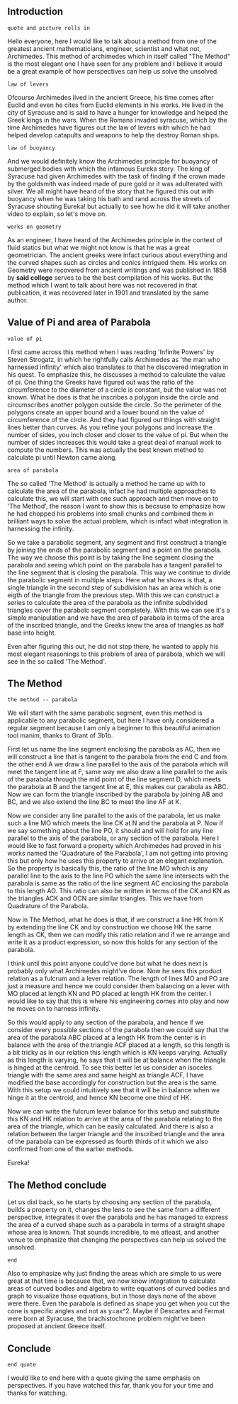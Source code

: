 ## Introduction
`quote and picture rolls in`

Hello everyone, here I would like to talk about a method from one of the greatest ancient mathematicians, engineer, scientist and what not, Archimedes. This method of archimedes which in itself called "The Method" is the most elegant one I have seen for any problem and I believe it would be a great example of how perspectives can help us solve the unsolved.

`law of levers`

Ofcourse Archimedes lived in the ancient Greece, his time comes after Euclid and even he cites from Euclid elements in his works. He lived in the city of Syracuse and is said to have a hunger for knowledge and helped the Greek kings in the wars. When the Romans invaded syracuse, which by the time Archimedes have figures out the law of levers with which he had helped develop catapults and weapons to help the destroy Roman ships.

`law of buoyancy`

And we would definitely know the Archimedes principle for buoyancy of submerged bodies with which the infamous Eureka story. The king of Syracuse had given Archimedes with the task of finding if the crown made by the goldsmith was indeed made of pure gold or it was adulterated with silver. We all might have heard of the story that he figured this out with buoyancy when he was taking his bath and rand across the streets of Syracuse shouting Eureka! but actually to see how he did it will take another video to explain, so let's move on.

`works on geometry`

As an engineer, I have heard of the Archimedes principle in the context of fluid statics but what we might not know is that he was a great geometrician. The ancient greeks were infact curious about everything and the curved shapes such as circles and conics intrigued them. His works on Geometry were recovered from ancient writings and was published in 1858 by **said college** serves to be the best compilation of his works. But the method which I want to talk about here was not recovered in that publication, it was recovered later in 1901 and translated by the same author.

## Value of Pi and area of Parabola
`value of pi`

I first came across this method when I was reading 'Infinite Powers' by Steven Strogatz, in which he rightfully calls Archimedes as 'the man who harnessed infinity' which also translates to that he discovered integration in his quest. To emphasize this, he discusses a method to calculate the value of pi. One thing the Greeks have figured out was the ratio of the circumference to the diameter of a circle is constant, but the value was not known. What he does is that he inscribes a polygon inside the circle and circumscribes another polygon outside the circle. So the perimeter of the polygons create an upper bound and a lower bound on the value of circumference of the circle. And they had figured out things with straight lines better than curves. As you refine your polygons and increase the number of sides, you inch closer and closer to the value of pi. But when the number of sides increases this would take a great deal of manual work to compute the numbers. This was actually the best known method to calculate pi until Newton came along.

`area of parabola`

The so called 'The Method' is actually a method he came up with to calculate the area of the parabola, infact he had multiple approaches to calculate this, we will start with one such approach and then move on to 'The Method', the reason I want to show this is because to emphasize how he had chopped his problems into small chunks and combined them in brilliant ways to solve the actual problem, which is infact what integration is harnessing the infinity.

So we take a parabolic segment, any segment and first construct a triangle by joining the ends of the parabolic segment and a point on the parabola. The way we choose this point is by taking the line segment closing the parabola and seeing which point on the parabola has a tangent parallel to the line segment that is closing the parabola. This way we continue to divide the parabolic segment in multiple steps. Here what he shows is that, a single triangle in the second step of subdivision has an area which is one eigth of the triangle from the previous step. With this we can construct a series to calculate the area of the parabola as the infinite subdivided triangles cover the parabolc segment completely. With this we can see it's a simple manipulation and we have the area of parabola in terms of the area of the inscribed triangle, and the Greeks knew the area of triangles as half base into height.

Even after figuring this out, he did not stop there, he wanted to apply his most elegant reasonings to this problem of area of parabola, which we will see in the so called 'The Method'.

## The Method
`the method -- parabola`

We will start with the same parabolic segment, even this method is applicable to any parabolic segment, but here I have only considered a regular segment because I am only a beginner to this beautiful animation tool manim, thanks to Grant of 3b1b. 

First let us name the line segment enclosing the parabola as AC, then we will construct a line that is tangent to the parabola from the end C and from the other end A we draw a line parallel to the axis of the parabola which will meet the tangent line at F, same way we also draw a line parallel to the axis of the parabola through the mid point of the line segment D, which meets the parabola at B and the tangent line at E, this makes our parabola as ABC. Now we can form the triangle inscribed by the parabola by joining AB and BC, and we also extend the line BC to meet the line AF at K.

Now we consider any line parallel to the axis of the parabola, let us make such a line MO which meets the line CK at N and the parabola at P. Now if we say something about the line PO, it should and will hold for any line parallel to the axis of the parabola, or any section of the parabola. Here I would like to fast forward a property which Archimedes had proved in his works named the 'Quadrature of the Parabola', I am not getting into proving this but only how he uses this property to arrive at an elegant explanation. So the property is basically this, the ratio of the line MO which is any parallel line to the axis to the line PO which the same line intersects with the parabola is same as the ratio of the line segment AC enclosing the parabola to this length AO. This ratio can also be written in terms of the CK and KN as the triangles ACK and OCN are similar triangles. This we have from Quadrature of the Parabola.

Now in The Method, what he does is that, if we construct a line HK from K by extending the line CK and by construction we choose HK the same length as CK, then we can modify this ratio relation and if we re arrange and write it as a product expression, so now this holds for any section of the parabola.

I think until this point anyone could've done but what he does next is probably only what Archimedes might've done. Now he sees this product relation as a fulcrum and a lever relation. The length of lines MO and PO are just a measure and hence we could consider them balancing on a lever with MO placed at length KN and PO placed at length HK from the center. I would like to say that this is where his engineering comes into play and now he moves on to harness infinity.

So this would apply to any section of the parabola, and hence if we consider every possible sections of the parabola then we could say that the area of the parabola ABC placed at a length HK from the center is in balance with the area of the triangle ACF placed at a length, so this length is a bit tricky as in our relation this length which is KN keeps varying. Actually as this length is varying, he says that it will be at balance when the triangle is hinged at the centroid. To see this better let us consider an isoceles triangle with the same area and same height as triangle ACF, I have modified the base accordingly for construction but the area is the same. With this setup we could intuitively see that it will be in balance when we hinge it at the centroid, and hence KN become one third of HK.

Now we can write the fulcrum lever balance for this setup and substitute this KN and HK relation to arrive at the area of the parabola relating to the area of the triangle, which can be easily calculated. And there is also a relation between the larger triangle and the inscribed triangle and the area of the parabola can be expressed as fourth thirds of it which we also confirmed from one of the earlier methods.

Eureka!

## The Method conclude

Let us dial back, so he starts by choosing any section of the parabola, builds a property on it, changes the lens to see the same from a different perspective, integrates it over the parabola and he has managed to express the area of a curved shape such as a parabola in terms of a straight shape whose area is known. That sounds incredible, to me atleast, and another venue to emphasize that changing the perspectives can help us solved the unsolved.


`end`

Also to emphasize why just finding the areas which are simple to us were great at that time is because that, we now know integration to calculate areas of curved bodies and algebra to write equations of curved bodies and graph to visualize those equations, but in those days none of the above were there. Even the parabola is defined as shape  you get when you cut the cone is specific angles and not as y=ax^2. Maybe if Descartes and Fermat were born at Syracuse, the brachistochrone problem might've been proposed at ancient Greece itself.

## Conclude

`end quote`

I would like to end here with a quote giving the same emphasis on perspectives. If you have watched this far, thank you for your time and thanks for watching.